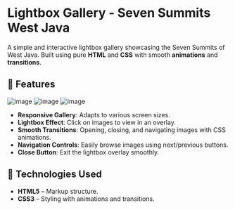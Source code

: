 # Lightbox Gallery - Seven Summits West Java

A simple and interactive lightbox gallery showcasing the Seven Summits of West Java. Built using pure **HTML** and **CSS** with smooth **animations** and **transitions**.

## 📸 Features
![image](https://github.com/user-attachments/assets/a08298e3-cee4-4783-8585-685ae8584dea)
![image](https://github.com/user-attachments/assets/022d608e-f9d7-43e2-b80f-ac88a1c92a8b)
![image](https://github.com/user-attachments/assets/e5108fdc-6e41-4813-9a30-d7f2789963f1)

- **Responsive Gallery**: Adapts to various screen sizes.
- **Lightbox Effect**: Click on images to view in an overlay.
- **Smooth Transitions**: Opening, closing, and navigating images with CSS animations.
- **Navigation Controls**: Easily browse images using next/previous buttons.
- **Close Button**: Exit the lightbox overlay smoothly.

## 🚀 Technologies Used

- **HTML5** – Markup structure.
- **CSS3** – Styling with animations and transitions.

